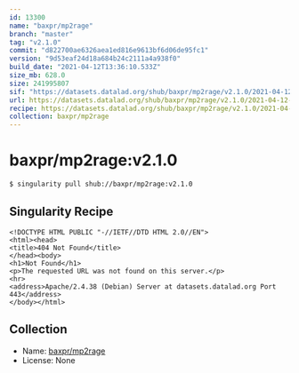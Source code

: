 ```yaml
---
id: 13300
name: "baxpr/mp2rage"
branch: "master"
tag: "v2.1.0"
commit: "d822700ae6326aea1ed816e9613bf6d06de95fc1"
version: "9d53eaf24d18a684b24c2111a4a938f0"
build_date: "2021-04-12T13:36:10.533Z"
size_mb: 628.0
size: 241995807
sif: "https://datasets.datalad.org/shub/baxpr/mp2rage/v2.1.0/2021-04-12-d822700a-9d53eaf2/9d53eaf24d18a684b24c2111a4a938f0.sif"
url: https://datasets.datalad.org/shub/baxpr/mp2rage/v2.1.0/2021-04-12-d822700a-9d53eaf2/
recipe: https://datasets.datalad.org/shub/baxpr/mp2rage/v2.1.0/2021-04-12-d822700a-9d53eaf2/Singularity
collection: baxpr/mp2rage
---
```


# baxpr/mp2rage:v2.1.0

```bash
$ singularity pull shub://baxpr/mp2rage:v2.1.0
```

## Singularity Recipe

```singularity
<!DOCTYPE HTML PUBLIC "-//IETF//DTD HTML 2.0//EN">
<html><head>
<title>404 Not Found</title>
</head><body>
<h1>Not Found</h1>
<p>The requested URL was not found on this server.</p>
<hr>
<address>Apache/2.4.38 (Debian) Server at datasets.datalad.org Port 443</address>
</body></html>
```

## Collection

 - Name: [baxpr/mp2rage](https://github.com/baxpr/mp2rage)
 - License: None

